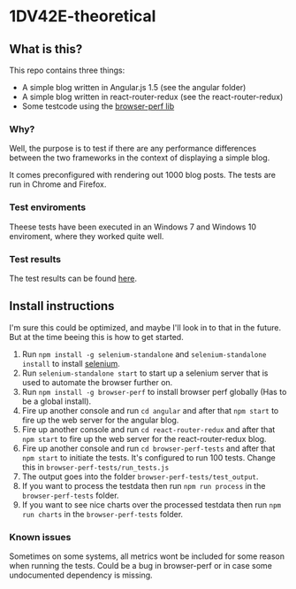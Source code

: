 # 1DV42E-theoretical

## What is this?

This repo contains three things:

- A simple blog written in Angular.js 1.5 (see the angular folder)
- A simple blog written in react-router-redux (see the react-router-redux)
- Some testcode using the [browser-perf lib](https://github.com/axemclion/browser-perf)

### Why?

Well, the purpose is to test if there are any performance differences between the two frameworks in the context
of displaying a simple blog.
   
It comes preconfigured with rendering out 1000 blog posts. The tests are run in Chrome and Firefox.

### Test enviroments

Theese tests have been executed in an Windows 7 and Windows 10 enviroment, where they worked quite well. 

### Test results

The test results can be found [here](http://johnnypesola.github.io/1DV42E-theoretical/).

## Install instructions

I'm sure this could be optimized, and maybe I'll look in to that in the future. But at the time beeing this is how to get started.

1. Run `npm install -g selenium-standalone` and `selenium-standalone install` to install [selenium](http://www.seleniumhq.org/). 
2. Run `selenium-standalone start` to start up a selenium server that is used to automate the browser further on.
3. Run `npm install -g browser-perf` to install browser perf globally (Has to be a global install).
4. Fire up another console and run `cd angular` and after that `npm start` to fire up the web server for the angular blog.
5. Fire up another console and run `cd react-router-redux` and after that `npm start` to fire up the web server for the react-router-redux blog.
6. Fire up another console and run `cd browser-perf-tests` and after that `npm start` to initiate the tests. It's configured to run 100 tests. Change this in `browser-perf-tests/run_tests.js`
7. The output goes into the folder `browser-perf-tests/test_output`.
8. If you want to process the testdata then run `npm run process` in the `browser-perf-tests` folder.
9. If you want to see nice charts over the processed testdata then run `npm run charts` in the `browser-perf-tests` folder.

### Known issues

Sometimes on some systems, all metrics wont be included for some reason when running the tests. Could be a bug in browser-perf or in case some undocumented dependency is missing.    
